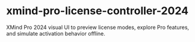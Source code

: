 # xmind-pro-license-controller-2024
XMind Pro 2024 visual UI to preview license modes, explore Pro features, and simulate activation behavior offline.
